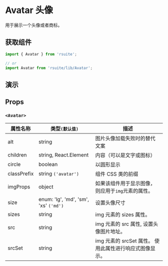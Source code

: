 # Avatar 头像

用于展示一个头像或者商标。

## 获取组件

```js
import { Avatar } from 'rsuite';

// or
import Avatar from 'rsuite/lib/Avatar';
```

## 演示

<!--{demo}-->

## Props

### `<Avatar>`

| 属性名称    | 类型`(默认值)`                        | 描述                                                    |
| ----------- | ------------------------------------- | ------------------------------------------------------- |
| alt         | string                                | 图片头像加载失败时的替代文案                            |
| children    | string, React.Element<typeof Icon>    | 内容（可以是文字或图标）                                |
| circle      | boolean                               | 以圆形显示                                              |
| classPrefix | string `('avatar')`                   | 组件 CSS 类的前缀                                       |
| imgProps    | object                                | 如果该组件用于显示图像，则应用于`img`元素的属性。       |
| size        | enum: 'lg', 'md', 'sm', 'xs' `('md')` | 设置头像尺寸                                            |
| sizes       | string                                | img 元素的 sizes 属性。                                 |
| src         | string                                | img 元素的 src 属性, 设置头像图片地址。                 |
| srcSet      | string                                | img 元素的 srcSet 属性。 使用此属性进行响应式图像显示。 |
